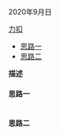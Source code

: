 2020年9月日

[力扣]()

- [思路一](#思路一)
- [思路二](#思路二)

**描述**

#### 思路一

```java
```

#### 思路二

```java
```
